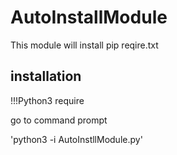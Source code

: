 # AutoInstallModule
This module will install pip reqire.txt

## installation
!!!Python3 require

go to command prompt

'python3 -i AutoInstllModule.py'
